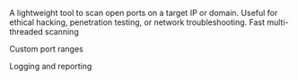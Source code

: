 A lightweight tool to scan open ports on a target IP or domain.
Useful for ethical hacking, penetration testing, or network troubleshooting.
Fast multi-threaded scanning

Custom port ranges

Logging and reporting
